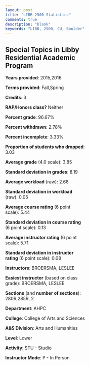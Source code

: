 ```yaml
---
layout: post
title: "LIBB 2500 Statistics"
comments: true
description: "blank"
keywords: "LIBB, 2500, CU, Boulder"
--- 
```

<head>
<script src="https://ajax.googleapis.com/ajax/libs/jquery/2.1.3/jquery.min.js"></script>
<script src="https://dl.dropboxusercontent.com/s/pc42nxpaw1ea4o9/highcharts.js?dl=0"></script>
<!-- <script src="../assets/js/highcharts.js"></script> -->
<style type="text/css">@font-face {
	font-family: "Bebas Neue";
	src: url(https://www.filehosting.org/file/details/544349/BebasNeue%20Regular.otf) format("opentype");
	}
	h1.Bebas { 
		font-family: "Bebas Neue", Verdana, Tahoma;
	}
</style>
</head>
<body>
	<div id="container" style="float: right; width: 45%; height: 88%; margin-left: 2.5%; margin-right: 2.5%;"></div>
	<script language="JavaScript">
		$(document).ready(function() {
		var chart = {type: 'column'};
		var title = {text: 'Grade Distribution'};
		var xAxis = {categories: ['A','B','C','D','F'],crosshair: true};
		var yAxis = {min: 0,title: {text: 'Percentage'}};
		var tooltip = {headerFormat: '<center><b><span style="font-size:20px">{point.key}</span></b></center>',
		               pointFormat: '<td style="padding:0"><b>{point.y:.1f}%</b></td>',
		               footerFormat: '</table>',shared: true,useHTML: true};
		var plotOptions = {column: {pointPadding: 0.0,borderWidth: 0}};  
		var credits = {enabled: false};var series= [{name: 'Percent',data: [93.55,3.23,0.0,0.0,3.23,]}];
		var json = {};
		json.chart = chart;
		json.title = title;
		json.tooltip = tooltip;
		json.xAxis = xAxis;
		json.yAxis = yAxis;  
		json.series = series;
		json.plotOptions = plotOptions;  
		json.credits = credits;
		$('#container').highcharts(json);
	});
	</script>
</body>
			   
## Special Topics in Libby Residential Academic Program

**Years provided**: 2015,2016

**Terms provided**: Fall,Spring

**Credits**: 3

**RAP/Honors class?** Neither

**Percent grade**: 96.67%

**Percent withdrawn**: 2.78%

**Percent incomplete**: 3.33%

**Proportion of students who dropped**: 3.03

**Average grade** (4.0 scale): 3.85

**Standard deviation in grades**: 8.19

**Average workload** (raw): 2.68

**Standard deviation in workload** (raw): 0.05

**Average course rating** (6 point scale): 5.44

**Standard deviation in course rating** (6 point scale): 0.13

**Average instructor rating** (6 point scale): 5.71

**Standard deviation in instructor rating** (6 point scale): 0.08

**Instructors**: BROERSMA, LESLEE

**Easiest instructor** (based on class grade): BROERSMA, LESLEE

**Sections** (and **number of sections**): 280R,285R, 2

**Department**: AHPC

**College**: College of Arts and Sciences

**A&S Division**: Arts and Humanities

**Level**: Lower

**Activity**: STU - Studio

**Instructor Mode**: P  - In Person